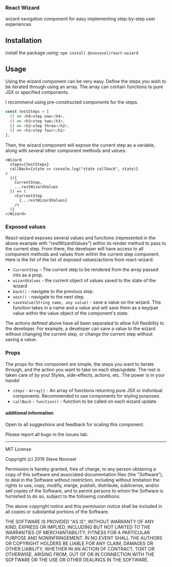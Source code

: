 ### React Wizard

wizard navigation component for easy implementing step-by-step user experiences

## Installation

install the package using: `npm install @snovosel/react-wizard`

## Usage

Using the wizard component can be very easy. Define the steps you wish to be iterated through using an array.
The array can contain functions to pure JSX or specified components.

I recommend using pre-constructed components for the steps.

```javascript
const testSteps = [
  () => <h4>step one</h4>,
  () => <h3>step two</h3>,
  () => <h2>step three</h2>,
  () => <h1>step four</h1>
];
```

Then, the wizard component will expose the current step as a variable, along with several other component methods and values.

```JSX
<Wizard
  steps={testSteps}
  callBack={state => console.log("state callback", state)}
>
  {({
    CurrentStep,
    ...restWizardValues
  }) => (
    <CurrentStep
      {...restWizardValues}
    />
  )}
</Wizard>
```

### Exposed values

React-wizard exposes several values and functions (represented in the above example with "restWizardValues") within its render method to pass to the current step. From there, the developer will have access to all component methods and values from within the current step component. Here is the list of the list of exposed values/actions from react-wizard:

- `CurrentStep` - The current step to be rendered from the array passed into as a prop.
- `wizardValues` - the current object of values saved to the state of the wizard
- `back()` - navigate to the previous step.
- `next()` - navigate to the next step.
- `saveValue(String name, any value)` - save a value on the wizard. This function takes in a name and a value and will save them as a key/pair value within the value object of the component's state.

The actions defined above have all been separated to allow full flexibility to the developer. For example, a developer can save a value to the wizard without changing the current step, or change the current step without saving a value.

### Props

The props for this component are simple, the steps you want to iterate through, and the action you want to take on each step/update. The rest is taken care of by you! Styles, side-effects, actions, etc. The power is in your hands!

- `steps` - `Array[]` - An array of functions returning pure JSX or individual components. Recommended to use components for styling purposes.
- `callBack` - `function()` - function to be called on each wizard update.

#### additional information

Open to all suggestions and feedback for scaling this component.

Please report all bugs in the issues tab.

---

MIT License

Copyright (c) 2019 Steve Novosel

Permission is hereby granted, free of charge, to any person obtaining a copy
of this software and associated documentation files (the "Software"), to deal
in the Software without restriction, including without limitation the rights
to use, copy, modify, merge, publish, distribute, sublicense, and/or sell
copies of the Software, and to permit persons to whom the Software is
furnished to do so, subject to the following conditions:

The above copyright notice and this permission notice shall be included in all
copies or substantial portions of the Software.

THE SOFTWARE IS PROVIDED "AS IS", WITHOUT WARRANTY OF ANY KIND, EXPRESS OR
IMPLIED, INCLUDING BUT NOT LIMITED TO THE WARRANTIES OF MERCHANTABILITY,
FITNESS FOR A PARTICULAR PURPOSE AND NONINFRINGEMENT. IN NO EVENT SHALL THE
AUTHORS OR COPYRIGHT HOLDERS BE LIABLE FOR ANY CLAIM, DAMAGES OR OTHER
LIABILITY, WHETHER IN AN ACTION OF CONTRACT, TORT OR OTHERWISE, ARISING FROM,
OUT OF OR IN CONNECTION WITH THE SOFTWARE OR THE USE OR OTHER DEALINGS IN THE
SOFTWARE.
